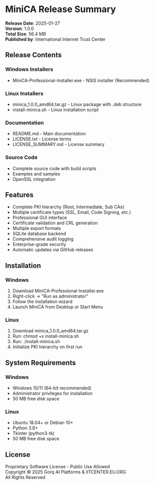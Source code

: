 # MiniCA Release Summary

**Release Date**: 2025-01-27  
**Version**: 1.0.0  
**Total Size**: 56.4 MB  
**Published by**: International Internet Trust Center

## Release Contents

### Windows Installers
- MiniCA-Professional-Installer.exe - NSIS installer (Recommended)

### Linux Installers
- minica_1.0.0_amd64.tar.gz - Linux package with .deb structure
- install-minica.sh - Linux installation script

### Documentation
- README.md - Main documentation
- LICENSE.txt - License terms
- LICENSE_SUMMARY.md - License summary

### Source Code
- Complete source code with build scripts
- Examples and samples
- OpenSSL integration

## Features

- Complete PKI hierarchy (Root, Intermediate, Sub CAs)
- Multiple certificate types (SSL, Email, Code Signing, etc.)
- Professional GUI interface
- Certificate validation and CRL generation
- Multiple export formats
- SQLite database backend
- Comprehensive audit logging
- Enterprise-grade security
- Automatic updates via GitHub releases

## Installation

### Windows
1. Download MiniCA-Professional-Installer.exe
2. Right-click → "Run as administrator"
3. Follow the installation wizard
4. Launch MiniCA from Desktop or Start Menu

### Linux
1. Download minica_1.0.0_amd64.tar.gz
2. Run: chmod +x install-minica.sh
3. Run: ./install-minica.sh
4. Initialize PKI hierarchy on first run

## System Requirements

### Windows
- Windows 10/11 (64-bit recommended)
- Administrator privileges for installation
- 50 MB free disk space

### Linux
- Ubuntu 18.04+ or Debian 10+
- Python 3.8+
- Tkinter (python3-tk)
- 50 MB free disk space

## License

Proprietary Software License - Public Use Allowed  
Copyright © 2025 Gorq AI Platforms & IITCENTER.EU.ORG  
All Rights Reserved